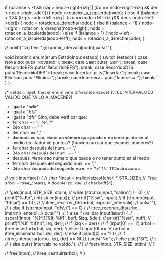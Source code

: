   if (balance < -1 && (izq > nodo->right->izq || (izq == nodo->right->izq && der > nodo->right->der))) {
    nodo = rotacion_a_izquierda(nodo);
  } else if (balance > 1 && (izq < nodo->left->izq || (izq == nodo->left->izq && der < nodo->left->der))) {
    nodo = rotacion_a_derecha(nodo);
  } else if (balance < -1) {
    nodo->right = rotacion_a_derecha(nodo->right);
    nodo = rotacion_a_izquierda(nodo);
  } else if (balance > 1) {
    nodo->left = rotacion_a_izquierda(nodo->left);
    nodo = rotacion_a_derecha(nodo);
  }


// printf("Izq Der: ");imprimir_intervalo(nodo);puts("");

void imprimir_enum(enum EstadoInput estado) {
  switch (estado) { 
    case NoValido: puts("NoValido"); break;
    case Salir: puts("Salir"); break;
    case RecorridoBFS: puts("RecorridoBFS"); break;
    case RecorridoDFS: puts("RecorridoDFS"); break;
    case Insertar: puts("Insertar"); break;
    case Eliminar: puts("Eliminar"); break;
    case Intersecar: puts("Intersecar"); break;
  }
}

/* validar_input: (hacer enum para diferentes casos)
[SI EL INTERVALO ES VÁLIDO QUE YA LO ALMACENE?]
- igual a "salir"
- igual a "bfs"
- igual a "dfs"
Sino, debe verificar que:
- 1er char == 'i', 'e', '?'
- 2do char == ' '
- 3er char == '['
- después de eso, viene un número que puede o no tener punto en el medio (contador de puntos)? (funcion auxiliar que escanee numeros?)
- 1er char después del num. == ','
- 2do char después del num. == ' '
- después, viene otro número que puede o no tener punto en el medio
- 1er char después del segundo num. == ']'
- 2do char después del segundo num. == '\n'
*/# TP2estructuras







// void interface() {
//   char *input = malloc(sizeof(char) * STR_SIZE);
//   ITree arbol = itree_crear();
//   double izq, der;
//   char buff[4];
  
//   fgets(input, STR_SIZE, stdin);
//   while (strcmp(input, "salir\n") != 0) {
//     printf("%d\n", (int) strlen(input));
//     printf("%s\n", input);
//     if (strcmp(input, "bfs\n") == 0) {
//     //   itree_recorrer_bfs(arbol, imprimir_intervalo);
//       puts("");
//     } else if (strcmp(input, "dfs\n") == 0) {
//       itree_recorrer_dfs(arbol, imprimir_entero);
//       puts("");
//     } else if (validar_input(input)) {
//       sscanf(input, "%[^[][%lf, %lf]", buff, &izq, &der);
//       printf("%s\n", buff);
//       printf("[%lf, %lf]\n", izq, der);
//       if (izq <= der) {
//         if (input[0] == 'i') arbol = itree_insertar(arbol, izq, der);
//         else if (input[0] == 'e') arbol = itree_eliminar(arbol, izq, der);
//         else if (input[0] == '?') {
//           if (itree_intersecar(arbol, izq, der) == NULL) puts("No");
//           else puts("Si");
//         }
//       } else puts("Intervalo no valido.");
//     }
//     fgets(input, STR_SIZE, stdin);
//   }
  
//   free(input);
//   itree_destruir(arbol);
// }
